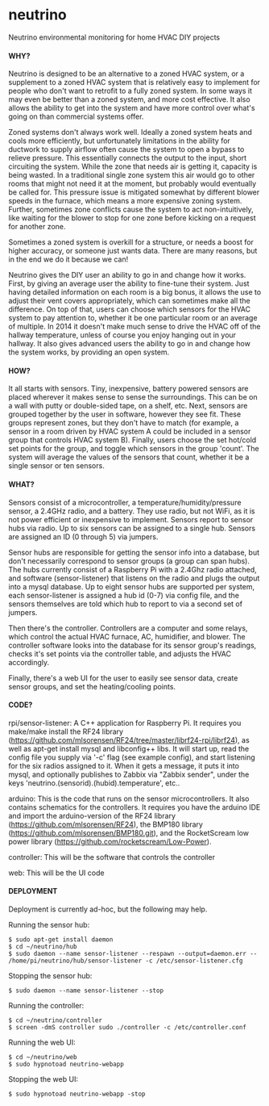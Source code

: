 neutrino
================

Neutrino environmental monitoring for home HVAC DIY projects

#### WHY?

Neutrino is designed to be an alternative to a zoned HVAC system, or a supplement to a zoned HVAC system that is relatively easy to implement for people who don't want to retrofit to a fully zoned system. In some ways it may even be better than a zoned system, and more cost effective. It also allows the ability to get into the system and have more control over what's going on than commercial systems offer.

Zoned systems don't always work well. Ideally a zoned system heats and cools more efficiently, but unfortunately limitations in the ability for ductwork to supply airflow often cause the system to open a bypass to relieve pressure. This essentially connects the output to the input, short circuiting the system. While the zone that needs air is getting it, capacity is being wasted. In a traditional single zone system this air would go to other rooms that might not need it at the moment, but probably would eventually be called for. This pressure issue is mitigated somewhat by different blower speeds in the furnace, which means a more expensive zoning system. Further, sometimes zone conflicts cause the system to act non-intuitively, like waiting for the blower to stop for one zone before kicking on a request for another zone.

Sometimes a zoned system is overkill for a structure, or needs a boost for higher accuracy, or someone just wants data. There are many reasons, but in the end we do it because we can!

Neutrino gives the DIY user an ability to go in and change how it works. First, by giving an average user the ability to fine-tune their system. Just having detailed information on each room is a big bonus, it allows the use to adjust their vent covers appropriately, which can sometimes make all the difference. On top of that, users can choose which sensors for the HVAC system to pay attention to, whether it be one particular room or an average of multiple. In 2014 it doesn't make much sense to drive the HVAC off of the hallway temperature, unless of course you enjoy hanging out in your hallway. It also gives advanced users the ability to go in and change how the system works, by providing an open system.

#### HOW?

It all starts with sensors. Tiny, inexpensive, battery powered sensors are placed wherever it makes sense to sense the surroundings. This can be on a wall with putty or double-sided tape, on a shelf, etc. Next, sensors are grouped together by the user in software, however they see fit. These groups represent zones, but they don't have to match (for example, a sensor in a room driven by HVAC system A could be included in a sensor group that controls HVAC system B).  Finally, users choose the set hot/cold set points for the group, and toggle which sensors in the group 'count'. The system will average the values of the sensors that count, whether it be a single sensor or ten sensors.

#### WHAT?

Sensors consist of a microcontroller, a temperature/humidity/pressure sensor, a 2.4GHz radio, and a battery. They use radio, but not WiFi, as it is not power efficient or inexpensive to implement. Sensors report to sensor hubs via radio. Up to six sensors can be assigned to a single hub. Sensors are assigned an ID (0 through 5) via jumpers.

Sensor hubs are responsible for getting the sensor info into a database, but don't necessarily correspond to sensor groups (a group can span hubs). The hubs currently consist of a Raspberry Pi with a 2.4Ghz radio attached, and software (sensor-listener) that listens on the radio and plugs the output into a mysql database. Up to eight sensor hubs are supported per system, each sensor-listener is assigned a hub id (0-7) via config file, and the sensors themselves are told which hub to report to via a second set of jumpers.

Then there's the controller. Controllers are a computer and some relays, which control the actual HVAC furnace, AC, humidifier, and blower. The controller software looks into the database for its sensor group's readings, checks it's set points via the controller table, and adjusts the HVAC accordingly. 
 
Finally, there's a web UI for the user to easily see sensor data, create sensor groups, and set the heating/cooling points.

#### CODE?
rpi/sensor-listener: A C++ application for Raspberry Pi. It requires you make/make install the RF24 library (https://github.com/mlsorensen/RF24/tree/master/librf24-rpi/librf24), as well as apt-get install mysql and libconfig++ libs. It will start up, read the config file you supply via '-c' flag (see example config), and start listening for the six radios assigned to it. When it gets a message, it puts it into mysql, and optionally publishes to Zabbix via "Zabbix sender", under the keys 'neutrino.(sensorid).(hubid).temperature', etc..

arduino: This is the code that runs on the sensor microcontrollers. It also contains schematics for the controllers. It requires you have the arduino IDE and import the arduino-version of the RF24 library (https://github.com/mlsorensen/RF24), the BMP180 library (https://github.com/mlsorensen/BMP180.git), and the RocketScream low power library (https://github.com/rocketscream/Low-Power).

controller: This will be the software that controls the controller

web: This will be the UI code

#### DEPLOYMENT

Deployment is currently ad-hoc, but the following may help.

Running the sensor hub:

    $ sudo apt-get install daemon
    $ cd ~/neutrino/hub
    $ sudo daemon --name sensor-listener --respawn --output=daemon.err -- /home/pi/neutrino/hub/sensor-listener -c /etc/sensor-listener.cfg

Stopping the sensor hub:

    $ sudo daemon --name sensor-listener --stop

Running the controller:

    $ cd ~/neutrino/controller
    $ screen -dmS controller sudo ./controller -c /etc/controller.conf

Running the web UI:

    $ cd ~/neutrino/web
    $ sudo hypnotoad neutrino-webapp

Stopping the web UI:

    $ sudo hypnotoad neutrino-webapp -stop
